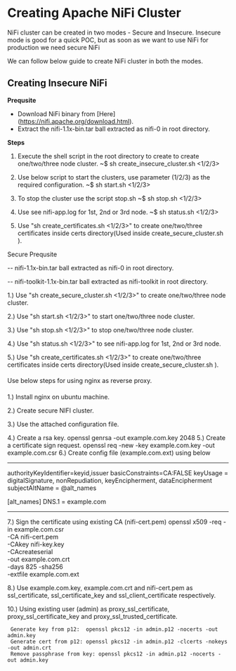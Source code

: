 
# Creating Apache NiFi Cluster
NiFi cluster can be created in two modes - Secure and Insecure. Insecure mode is good for a quick POC, but as soon as we want to use NiFi for production we need secure NiFi

We can follow below guide to create NiFi cluster in both the modes.


## Creating Insecure NiFi

**Prequsite**
- Download NiFi binary from [Here] (https://nifi.apache.org/download.html).
- Extract the nifi-1.1x-bin.tar ball extracted as nifi-0 in root directory.

**Steps**

1. Execute the shell script in the root directory to create to create one/two/three node cluster.
 ~$ sh create_insecure_cluster.sh <1/2/3>

2. Use below script to start the clusters, use parameter (1/2/3) as the required configuration.
 ~$ sh start.sh <1/2/3>

3. To stop the cluster use the script stop.sh
 ~$ sh stop.sh <1/2/3>
  
4. Use see nifi-app.log for 1st, 2nd or 3rd node.
 ~$ sh status.sh <1/2/3>

5. Use "sh create_certificates.sh <1/2/3>" to create one/two/three certificates inside certs directory(Used inside create_secure_cluster.sh ).


Secure
Prequsite

  -- nifi-1.1x-bin.tar ball extracted as nifi-0 in root directory.

  -- nifi-toolkit-1.1x-bin.tar ball extracted as nifi-toolkit in root directory. 

1.) Use "sh create_secure_cluster.sh <1/2/3>" to create one/two/three node cluster.

2.) Use "sh start.sh <1/2/3>" to start one/two/three node cluster.

3.) Use "sh stop.sh <1/2/3>" to stop one/two/three node cluster.

4.) Use "sh status.sh <1/2/3>" to see nifi-app.log for 1st, 2nd or 3rd node.

5.) Use "sh create_certificates.sh <1/2/3>" to create one/two/three certificates inside certs directory(Used inside create_secure_cluster.sh ).


####

Use below steps for using nginx as reverse proxy.

####


1.) Install nginx on ubuntu machine.

2.) Create secure NIFI cluster.

3.) Use the attached configuration file.

4.) Create a rsa key.
     openssl genrsa -out example.com.key 2048
5.) Create a certificate sign request.
     openssl req -new -key example.com.key -out example.com.csr
6.) Create config file (example.com.ext) using below

-----

authorityKeyIdentifier=keyid,issuer
basicConstraints=CA:FALSE
keyUsage = digitalSignature, nonRepudiation, keyEncipherment, dataEncipherment
subjectAltName = @alt_names

[alt_names]
DNS.1 = example.com

----

7.) Sign the certificate using existing CA (nifi-cert.pem)
    openssl x509 -req -in example.com.csr  \
                 -CA nifi-cert.pem \
                 -CAkey nifi-key.key \
                 -CAcreateserial \
                 -out example.com.crt \
                 -days 825 -sha256 \
                 -extfile example.com.ext

8.) Use example.com.key, example.com.crt and nifi-cert.pem as ssl_certificate, ssl_certificate_key and ssl_client_certificate respectively.

10.) Using existing user (admin) as proxy_ssl_certificate, proxy_ssl_certificate_key and 
     proxy_ssl_trusted_certificate.

     Generate key from p12:  openssl pkcs12 -in admin.p12 -nocerts -out admin.key
     Generate cert from p12: openssl pkcs12 -in admin.p12 -clcerts -nokeys -out admin.crt 
     Remove passphrase from key: openssl pkcs12 -in admin.p12 -nocerts -out admin.key


